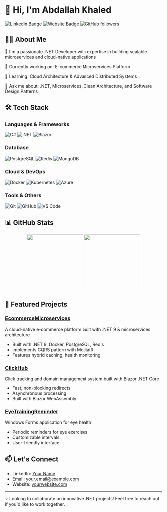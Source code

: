 # 👋 Hi, I'm Abdallah Khaled

[![Linkedin Badge](https://img.shields.io/badge/-LinkedIn-0e76a8?style=flat-square&logo=Linkedin&logoColor=white)](https://linkedin.com/in/yourprofile)
[![Website Badge](https://img.shields.io/badge/Website-3b5998?style=flat-square&logo=google-chrome&logoColor=white)](https://yourwebsite.com)
[![GitHub followers](https://img.shields.io/github/followers/yourusername?label=Follow&style=social)](https://github.com/yourusername)

## 👨‍💻 About Me

🚀 I'm a passionate .NET Developer with expertise in building scalable microservices and cloud-native applications

🔭 Currently working on: E-commerce Microservices Platform

🌱 Learning: Cloud Architecture & Advanced Distributed Systems

💬 Ask me about: .NET, Microservices, Clean Architecture, and Software Design Patterns

## 🛠 Tech Stack

### Languages & Frameworks
![C#](https://img.shields.io/badge/C%23-%23239120.svg?style=flat-square&logo=c-sharp&logoColor=white)
![.NET](https://img.shields.io/badge/.NET%209-5C2D91?style=flat-square&logo=.net&logoColor=white)
![Blazor](https://img.shields.io/badge/Blazor-%235C2D91.svg?style=flat-square&logo=blazor&logoColor=white)

### Database
![PostgreSQL](https://img.shields.io/badge/-PostgreSQL-336791?style=flat-square&logo=postgresql&logoColor=white)
![Redis](https://img.shields.io/badge/-Redis-DC382D?style=flat-square&logo=redis&logoColor=white)
![MongoDB](https://img.shields.io/badge/-MongoDB-47A248?style=flat-square&logo=mongodb&logoColor=white)

### Cloud & DevOps
![Docker](https://img.shields.io/badge/-Docker-2496ED?style=flat-square&logo=docker&logoColor=white)
![Kubernetes](https://img.shields.io/badge/-Kubernetes-326CE5?style=flat-square&logo=kubernetes&logoColor=white)
![Azure](https://img.shields.io/badge/-Azure-0089D6?style=flat-square&logo=microsoft-azure&logoColor=white)

### Tools & Others
![Git](https://img.shields.io/badge/-Git-F05032?style=flat-square&logo=git&logoColor=white)
![GitHub](https://img.shields.io/badge/-GitHub-181717?style=flat-square&logo=github)
![VS Code](https://img.shields.io/badge/-VS%20Code-007ACC?style=flat-square&logo=visual-studio-code&logoColor=white)

## 📊 GitHub Stats

<p align="center">
  <img height="180em" src="https://github-readme-stats.vercel.app/api?username=yourusername&show_icons=true&hide_border=true&&count_private=true&include_all_commits=true&theme=dark" />
  <img height="180em" src="https://github-readme-stats.vercel.app/api/top-langs/?username=yourusername&exclude_repo=KNN-Image-Classification&show_icons=true&hide_border=true&layout=compact&langs_count=8&theme=dark"/>
</p>

## 🌟 Featured Projects

### [EcommerceMicroservices](https://github.com/yourusername/EcommerceMicroservices)
A cloud-native e-commerce platform built with .NET 9 & microservices architecture
- Built with .NET 9, Docker, PostgreSQL, Redis
- Implements CQRS pattern with MediatR
- Features hybrid caching, health monitoring

### [ClickHub](https://github.com/yourusername/ClickHub)
Click tracking and domain management system built with Blazor .NET Core
- Fast, non-blocking redirects
- Asynchronous processing
- Built with Blazor WebAssembly

### [EyeTrainingReminder](https://github.com/yourusername/EyeTrainingReminder)
Windows Forms application for eye health
- Periodic reminders for eye exercises
- Customizable intervals
- User-friendly interface

## 📫 Let's Connect

- LinkedIn: [Your Name](https://linkedin.com/in/yourprofile)
- Email: your.email@example.com
- Website: [yourwebsite.com](https://yourwebsite.com)

---

💡 Looking to collaborate on innovative .NET projects! Feel free to reach out if you'd like to work together.
